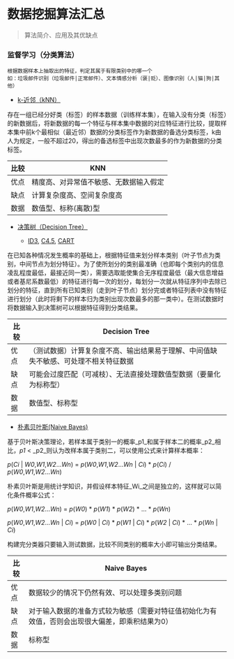 # 数据挖掘算法汇总

> 算法简介、应用及其优缺点

### 监督学习（分类算法）
```
根据数据样本上抽取出的特征，判定其属于有限类别中的哪一个
如：垃圾邮件识别（垃圾邮件|正常邮件）、文本情感分析（褒|贬）、图像识别（人|猫|狗|其他）
```
- [k-近邻（kNN）]()

存在一组已经分好类（标签）的样本数据（训练样本集），在输入没有分类（标签）的新数据后，将新数据的每一个特征与样本集中数据的对应特征进行比较，提取样本集中前k个最相似（最近邻）数据的分类标签作为新数据的备选分类标签，k由人为规定，一般不超过20，得出的备选标签中出现次数最多的作为新数据的分类标签。
	
比较 | KNN 
---- | -------------	
优点 | 精度高、对异常值不敏感、无数据输入假定
缺点 | 计算复杂度高、空间复杂度高
数据 | 数值型、标称(离散)型

- [决策树（Decision Tree）]()

	-	[ID3](), [C4.5](), [CART]()
	
在已知各种情况发生概率的基础上，根据特征值来划分样本类别（叶子节点为类别，中间节点为划分特征）。为了使所划分的类别最准确（也即每个类别内的信息凌乱程度最低，最接近同一类），需要选取能使集合无序程度最低（最大信息增益或者基尼系数最低）的特征进行每一次的划分，每划分一次就从特征序列中去除已划分的特征，直到所有已知类别（走到叶子节点）划分完或者特征列表中没有特征进行划分（此时将剩下的样本归为类别出现次数最多的那一类中）。在测试数据时将数据输入到决策树可以根据特征得到分类结果。

比较 | Decision Tree 
---- | -------------
优点 | （测试数据）计算复杂度不高、输出结果易于理解、中间值缺失不敏感、可处理不相关特征数据
缺点 | 可能会过度匹配（可减枝）、无法直接处理数值型数据（要量化为标称型）
数据 | 数值型、标称型

	
- [朴素贝叶斯(Naive Bayes)]()

基于贝叶斯决策理论，若样本属于类别一的概率_p1_和属于样本二的概率_p2_相比，_p1_ < _p2_则认为改样本属于类别二，可以使用公式来计算样本概率：

_p_(_Ci_ | _W0_,_W1_,_W2_..._Wn_) = _p_(_W0_,_W1_,_W2_..._Wn_ | _Ci_) \* _p_(_Ci_) / _p_(_W0_,_W1_,_W2_..._Wn_)

朴素贝叶斯是用统计学知识，并假设样本特征_Wi_之间是独立的，这样就可以简化条件概率公式：

_p_(_W0_,_W1_,_W2_..._Wn_) = _p_(_W0_) \* _p_(_W1_) \* _p_(_W2_) \* ... \* _p_(_Wn_)

_p_(_W0_,_W1_,_W2_..._Wn_ | _Ci_) = _p_(_W0_ | _Ci_) \* _p_(_W1_ | _Ci_) \* _p_(_W2_ | _Ci_) \* ... \* _p_(_Wn_ | _Ci_)

构建完分类器只要输入测试数据，比较不同类别的概率大小即可输出分类结果。

比较 |  Naive Bayes
---- | -------------
优点 | 数据较少的情况下仍然有效、可以处理多类别问题
缺点 | 对于输入数据的准备方式较为敏感（需要对特征值初始化为有效值，否则会出现很大偏差，即乘积结果为0）
数据 | 标称型
